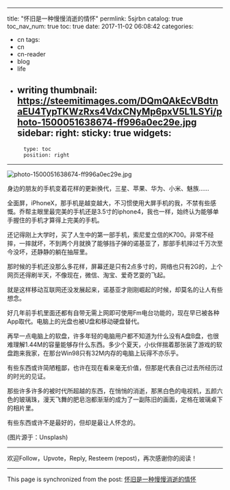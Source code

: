 
---
title: "怀旧是一种慢慢消逝的情怀"
permlink: 5sjrbn
catalog: true
toc_nav_num: true
toc: true
date: 2017-11-02 06:08:42
categories:
- cn
tags:
- cn
- cn-reader
- blog
- life
- writing
thumbnail: https://steemitimages.com/DQmQAkEcVBdtnaEU4TypTKWzRxs4VdxCNyMp6pxV5L1LSYi/photo-1500051638674-ff996a0ec29e.jpg
sidebar:
    right:
        sticky: true
widgets:
    -
        type: toc
        position: right
---


![photo-1500051638674-ff996a0ec29e.jpg](https://steemitimages.com/DQmQAkEcVBdtnaEU4TypTKWzRxs4VdxCNyMp6pxV5L1LSYi/photo-1500051638674-ff996a0ec29e.jpg)

身边的朋友的手机变着花样的更新换代，三星、苹果、华为、小米、魅族……

全面屏，iPhoneX，那手机是越变越大，不习惯使用大屏手机的我，不禁有些感慨。乔帮主眼里最完美的手机还是3.5寸的iphone4，我也一样，始终认为能够单手握住的手机才算得上完美的手机。

还记得刚上大学时，买了人生中的第一部手机，索尼爱立信的K700。非常不经摔，一摔就坏，不到两个月就换了能够挡子弹的诺基亚了，那部手机摔过千万次至今没坏，还静静的躺在抽屉里。

那时候的手机还没那么多花样，屏幕还是只有2点多寸的，网络也只有2G的，上个网页还得刷半天，不像现在，微信、淘宝、爱奇艺耍的飞起。

就是这样移动互联网还没发展起来，诺基亚才刚刚崛起的时候，却莫名的让人有些想念。

好几年前手机里面还都有自带无需上网即可使用Fm电台功能的，现在早已被各种App取代。电脑上的光盘也被U盘和移动硬盘替代。

再早一点电脑上的软盘，许多年轻的电脑用户都不知道为什么没有A盘B盘，也很难理解1.44M的容量能够存什么东西。多少个夏天，小伙伴揣着那张装了游戏的软盘跑来我家，在那台Win98只有32M内存的电脑上玩得不亦乐乎。

有些东西或许简陋粗鄙，也许在现在看来毫无价值，但那是代表自己过去所经历过的时光的见证。

那些许多许多的被时代所超越的东西，在悄悄的消逝，那黑白色的电视机，五颜六色的玻璃珠，漫天飞舞的肥皂泡都渐渐的成为了一副陈旧的画面，定格在玻璃桌下的相片里。

有些东西或许不是最好的，但却是最让人怀念的。

(图片源于：Unsplash)

---

欢迎Follow，Upvote，Reply, Resteem (repost)，再次感谢你的阅读！

- - -

This page is synchronized from the post: [怀旧是一种慢慢消逝的情怀](https://steemit.com/@jianan/5sjrbn)
